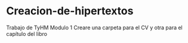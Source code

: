 # Creacion-de-hipertextos
Trabajo de TyHM
Modulo 1
Creare una carpeta para el CV y otra para el capítulo del libro
